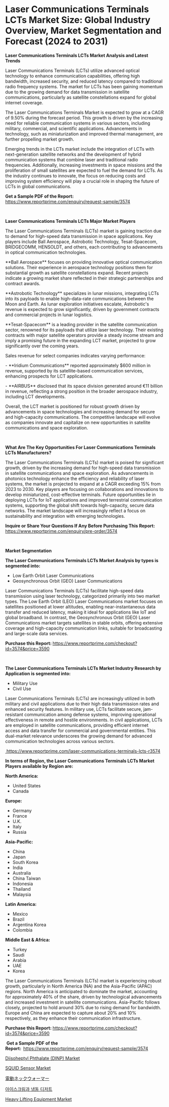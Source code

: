 <p><h1>Laser Communications Terminals LCTs Market Size: Global Industry Overview, Market Segmentation and Forecast (2024 to 2031)</h1></p><p><strong>Laser Communications Terminals LCTs Market Analysis and Latest Trends</strong></p>
<p><p>Laser Communications Terminals (LCTs) utilize advanced optical technology to enhance communication capabilities, offering high bandwidth, increased security, and reduced latency compared to traditional radio frequency systems. The market for LCTs has been gaining momentum due to the growing demand for data transmission in satellite communications, particularly as satellite constellations expand for global internet coverage.</p><p>The Laser Communications Terminals Market is expected to grow at a CAGR of 9.50% during the forecast period. This growth is driven by the increasing need for reliable communication systems in various sectors, including military, commercial, and scientific applications. Advancements in technology, such as miniaturization and improved thermal management, are further propelling market growth.</p><p>Emerging trends in the LCTs market include the integration of LCTs with next-generation satellite networks and the development of hybrid communication systems that combine laser and traditional radio frequencies. Additionally, increasing investments in space missions and the proliferation of small satellites are expected to fuel the demand for LCTs. As the industry continues to innovate, the focus on reducing costs and improving system efficiency will play a crucial role in shaping the future of LCTs in global communications.</p></p>
<p><strong>Get a Sample PDF of the Report:&nbsp;</strong> <a href="https://www.reportprime.com/enquiry/request-sample/3574">https://www.reportprime.com/enquiry/request-sample/3574</a></p>
<p>&nbsp;</p>
<p><strong>Laser Communications Terminals LCTs Major Market Players</strong></p>
<p><p>The Laser Communications Terminals (LCTs) market is gaining traction due to demand for high-speed data transmission in space applications. Key players include Ball Aerospace, Astrobotic Technology, Tesat-Spacecom, BRIDGECOMM, HENSOLDT, and others, each contributing to advancements in optical communication technologies.</p><p>**Ball Aerospace** focuses on providing innovative optical communication solutions. Their experience in aerospace technology positions them for substantial growth as satellite constellations expand. Recent projects indicate a growing market share reflected in their strategic partnerships and contract awards.</p><p>**Astrobotic Technology** specializes in lunar missions, integrating LCTs into its payloads to enable high-data-rate communications between the Moon and Earth. As lunar exploration initiatives escalate, Astrobotic's revenue is expected to grow significantly, driven by government contracts and commercial projects in lunar logistics.</p><p>**Tesat-Spacecom** is a leading provider in the satellite communication sector, renowned for its payloads that utilize laser technology. Their existing contracts with major satellite operators provide a steady income stream and imply a promising future in the expanding LCT market, projected to grow significantly over the coming years.</p><p>Sales revenue for select companies indicates varying performance: </p><p>- **Iridium Communications** reported approximately $600 million in revenue, supported by its satellite-based communication services, enhancing prospects for LCT applications.</p><p>- **AIRBUS** disclosed that its space division generated around €11 billion in revenue, reflecting a strong position in the broader aerospace industry, including LCT developments.</p><p>Overall, the LCT market is positioned for robust growth driven by advancements in space technologies and increasing demand for secure and high-capacity communications. The competitive landscape will evolve as companies innovate and capitalize on new opportunities in satellite communications and space exploration.</p></p>
<p>&nbsp;</p>
<p><strong>What Are The Key Opportunities For Laser Communications Terminals LCTs Manufacturers?</strong></p>
<p><p>The Laser Communications Terminals (LCTs) market is poised for significant growth, driven by the increasing demand for high-speed data transmission in satellite communications and space exploration. As advancements in photonics technology enhance the efficiency and reliability of laser systems, the market is projected to expand at a CAGR exceeding 15% from 2023 to 2030. Key players are focusing on collaborations and innovations to develop miniaturized, cost-effective terminals. Future opportunities lie in deploying LCTs for IoT applications and improved terrestrial communication systems, supporting the global shift towards high-capacity, secure data networks. The market landscape will increasingly reflect a focus on sustainability and integration with emerging technologies.</p></p>
<p><strong>Inquire or Share Your Questions If Any Before Purchasing This Report:</strong> <a href="https://www.reportprime.com/enquiry/pre-order/3574">https://www.reportprime.com/enquiry/pre-order/3574</a></p>
<p>&nbsp;</p>
<p><strong>Market Segmentation</strong></p>
<p><strong>The Laser Communications Terminals LCTs Market Analysis by types is segmented into:</strong></p>
<p><ul><li>Low Earth Orbit Laser Communications</li><li>Geosynchronous Orbit (GEO) Laser Communications</li></ul></p>
<p><p>Laser Communications Terminals (LCTs) facilitate high-speed data transmission using laser technology, categorized primarily into two market types. The Low Earth Orbit (LEO) Laser Communications market focuses on satellites positioned at lower altitudes, enabling near-instantaneous data transfer and reduced latency, making it ideal for applications like IoT and global broadband. In contrast, the Geosynchronous Orbit (GEO) Laser Communications market targets satellites in stable orbits, offering extensive coverage and high-capacity communication links, suitable for broadcasting and large-scale data services.</p></p>
<p><strong>Purchase this Report:&nbsp;</strong><a href="https://www.reportprime.com/checkout?id=3574&price=3590">https://www.reportprime.com/checkout?id=3574&price=3590</a></p>
<p>&nbsp;</p>
<p><strong>The Laser Communications Terminals LCTs Market Industry Research by Application is segmented into:</strong></p>
<p><ul><li>Military Use</li><li>Civil Use</li></ul></p>
<p><p>Laser Communications Terminals (LCTs) are increasingly utilized in both military and civil applications due to their high data transmission rates and enhanced security features. In military use, LCTs facilitate secure, jam-resistant communication among defense systems, improving operational effectiveness in remote and hostile environments. In civil applications, LCTs are employed in satellite communications, providing efficient internet access and data transfer for commercial and governmental entities. This dual-market relevance underscores the growing demand for advanced communication technologies across various sectors.</p></p>
<p><a href="https://www.reportprime.com/laser-communications-terminals-lcts-r3574">&nbsp;https://www.reportprime.com/laser-communications-terminals-lcts-r3574</a></p>
<p><strong>In terms of Region, the Laser Communications Terminals LCTs Market Players available by Region are:</strong></p>
<p>
    <p> <strong> North America: </strong>
        <ul>
            <li>United States</li>
            <li>Canada</li>
        </ul>
        </p> 
    <p> <strong> Europe: </strong>
        <ul>
            <li>Germany</li>
            <li>France</li>
            <li>U.K.</li>
            <li>Italy</li>
            <li>Russia</li>
        </ul>
        </p> 
    <p> <strong> Asia-Pacific: </strong>
        <ul>
            <li>China</li>
            <li>Japan</li>
            <li>South Korea</li>
            <li>India</li>
            <li>Australia</li>
            <li>China Taiwan</li>
            <li>Indonesia</li>
            <li>Thailand</li>
            <li>Malaysia</li>
        </ul>
        </p> 
    <p> <strong> Latin America: </strong>
        <ul>
            <li>Mexico</li>
            <li>Brazil</li>
            <li>Argentina Korea</li>
            <li>Colombia</li>
        </ul>
        </p> 
    <p> <strong> Middle East & Africa: </strong>
        <ul>
            <li>Turkey</li>
            <li>Saudi</li>
            <li>Arabia</li>
            <li>UAE</li>
            <li>Korea</li>
        </ul>
    </p>
    </p>
<p><p>The Laser Communications Terminals (LCTs) market is experiencing robust growth, particularly in North America (NA) and the Asia-Pacific (APAC) regions. North America is anticipated to dominate the market, accounting for approximately 40% of the share, driven by technological advancements and increased investment in satellite communications. Asia-Pacific follows closely, projected to hold around 30% due to rising demand for bandwidth. Europe and China are expected to capture about 20% and 10% respectively, as they enhance their communication infrastructure.</p></p>
<p><strong>Purchase this Report: </strong><a href="https://www.reportprime.com/checkout?id=3574&price=3590">https://www.reportprime.com/checkout?id=3574&price=3590</a></p>
<p>&nbsp;<strong>Get a Sample PDF of the Report:&nbsp;&nbsp;</strong><a href="https://www.reportprime.com/enquiry/request-sample/3574">https://www.reportprime.com/enquiry/request-sample/3574</a></p>
<p><strong></strong></p>
<p><p><a href="https://issuu.com/reportprime-2/docs/diisoheptyl-phthalate-dinp-market-s_1cf4350c5ae165">Diisoheptyl Phthalate (DINP) Market</a></p><p><a href="https://www.linkedin.com/pulse/squid-sensor-market-strategic-insights-product-evolution-segmentation-ni6wc?trackingId=43IiNACXR7qJH2TQ%2FomrqA%3D%3D">SQUID Sensor Market</a></p><p><a href="https://github.com/mohamedbakry57/Market-Research-Report-List-6/blob/main/17548873406.md">電動ネックウォーマー</a></p><p><a href="https://github.com/laholand/Market-Research-Report-List-6/blob/main/23206933078.md">아이스크림과 냉동 디저트</a></p><p><a href="https://www.linkedin.com/pulse/heavy-lifting-equipment-market-forecasts-trends-impact-analysis-xqihc?trackingId=JIqSag3DQcGtMA2KUubXwA%3D%3D">Heavy Lifting Equipment Market</a></p></p>